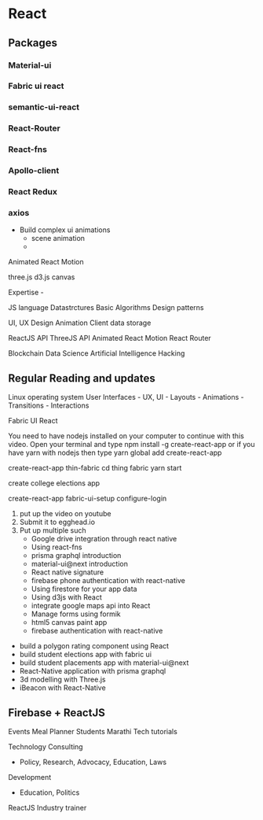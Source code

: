 # React

## Packages

### Material-ui

### Fabric ui react

### semantic-ui-react

### React-Router

### React-fns

### Apollo-client

### React Redux


### axios



- Build complex ui animations
	- scene animation
	- 

Animated
React Motion

three.js
d3.js
canvas


Expertise - 

JS language
Datastrctures
Basic Algorithms
Design patterns


UI, UX Design
Animation
Client data storage

ReactJS API
ThreeJS API
Animated
React Motion
React Router


Blockchain
Data Science
Artificial Intelligence
Hacking

## Regular Reading and updates

Linux operating system
User Interfaces - UX, UI
	- Layouts
	- Animations
	- Transitions
	- Interactions


Fabric UI React

You need to have nodejs installed on your computer to continue with this video.
Open your terminal and type npm install -g create-react-app or if you have yarn with nodejs then type yarn global add create-react-app

create-react-app thin-fabric
cd thing fabric
yarn start


create college elections app

create-react-app
fabric-ui-setup
configure-login


1. put up the video on youtube
2. Submit it to egghead.io
3. Put up multiple such
	- Google drive integration through react native
	- Using react-fns
	- prisma graphql introduction
	- material-ui@next introduction
	- React native signature
	- firebase phone authentication with react-native
	- Using firestore for your app data
	- Using d3js with React
	- integrate google maps api into React
	- Manage forms using formik
	- html5 canvas paint app
	- firebase authentication with react-native

- build a polygon rating component using React
- build student elections app with fabric ui
- build student placements app with material-ui@next
- React-Native application with prisma graphql
- 3d modelling with Three.js
- iBeacon with React-Native

## Firebase + ReactJS
Events
Meal Planner
Students
Marathi Tech tutorials

Technology Consulting
- Policy, Research, Advocacy, Education, Laws

Development
- Education, Politics

ReactJS Industry trainer